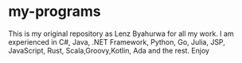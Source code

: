 # my-programs
This is my original repository as Lenz Byahurwa for all my work. I am experienced in C#, Java, .NET Framework, Python, Go, Julia, JSP, JavaScript, Rust, Scala,Groovy,Kotlin, Ada and the rest. Enjoy
